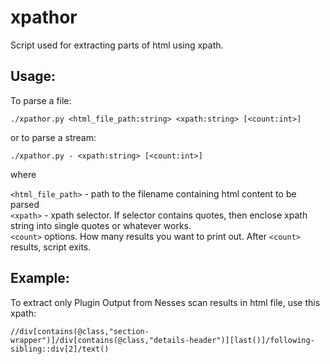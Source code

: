 # xpathor

Script used for extracting parts of html using xpath.

## Usage: 
To parse a file:

`./xpathor.py <html_file_path:string> <xpath:string> [<count:int>]`

or to parse a stream:

`./xpathor.py - <xpath:string> [<count:int>]`

where

`<html_file_path>` - path to the filename containing html content to be parsed<br/>
`<xpath>` - xpath selector. If selector contains quotes, then enclose xpath string into single quotes or whatever works.<br/>
`<count>` options. How many results you want to print out. After `<count>` results, script exits.<br/>


## Example:

To extract only Plugin Output from Nesses scan results in html file, use this xpath:

`//div[contains(@class,"section-wrapper")]/div[contains(@class,"details-header")][last()]/following-sibling::div[2]/text()`
